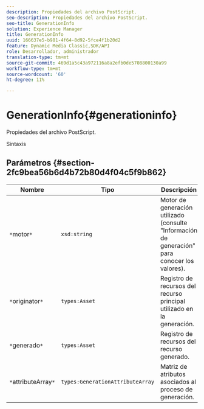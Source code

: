 ```yaml
---
description: Propiedades del archivo PostScript.
seo-description: Propiedades del archivo PostScript.
seo-title: GenerationInfo
solution: Experience Manager
title: GenerationInfo
uuid: 166637e5-b981-4f64-8d92-5fce4f1b20d2
feature: Dynamic Media Classic,SDK/API
role: Desarrollador, administrador
translation-type: tm+mt
source-git-commit: 469d1a5c43a972116a8a2efb0de5708800130a99
workflow-type: tm+mt
source-wordcount: '60'
ht-degree: 11%

---
```



# GenerationInfo{#generationinfo}

Propiedades del archivo PostScript.

Sintaxis

## Parámetros {#section-2fc9bea56b6d4b72b80d4f04c5f9b862}

| Nombre | Tipo | Descripción |
|---|---|---|
| `*`motor`*` | `xsd:string` | Motor de generación utilizado (consulte &quot;Información de generación&quot; para conocer los valores). |
| `*`originator`*` | `types:Asset` | Registro de recursos del recurso principal utilizado en la generación. |
| `*`generado`*` | `types:Asset` | Registro de recursos del recurso generado. |
| `*`attributeArray`*` | `types:GenerationAttributeArray` | Matriz de atributos asociados al proceso de generación. |

